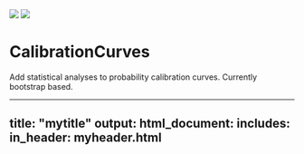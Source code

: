 <img src="https://latex.codecogs.com/png.image?\dpi{110}&space;\bg_black&space;\int_0^\inftyf^\theta(x)dx">

<img src="https://latex.codecogs.com/png.image?\dpi{110}&space;\bg_black&space;F=P(1+\frac{i}{n})^{nt})">


# CalibrationCurves
Add statistical analyses to probability calibration curves. Currently bootstrap based.



---
title: "mytitle"
output:
  html_document:
    includes:
       in_header: myheader.html
---
